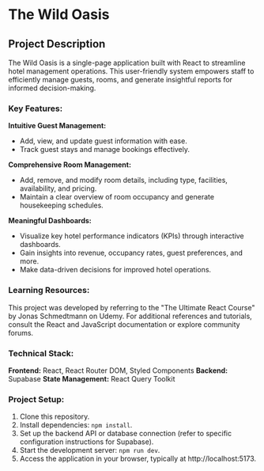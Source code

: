 # The Wild Oasis

## Project Description

The Wild Oasis is a  single-page application built with React to streamline hotel management operations. This user-friendly system empowers staff to efficiently manage guests, rooms, and generate insightful reports for informed decision-making.

### Key Features:

**Intuitive Guest Management:**
- Add, view, and update guest information with ease.
- Track guest stays and manage bookings effectively.

**Comprehensive Room Management:**
- Add, remove, and modify room details, including type, facilities, availability, and pricing.
- Maintain a clear overview of room occupancy and generate housekeeping schedules.

**Meaningful Dashboards:**
- Visualize key hotel performance indicators (KPIs) through interactive dashboards.
- Gain insights into revenue, occupancy rates, guest preferences, and more.
- Make data-driven decisions for improved hotel operations.

### Learning Resources:

This project was developed by referring to the "The Ultimate React Course" by Jonas Schmedtmann on Udemy. For additional references and tutorials, consult the React and JavaScript documentation or explore community forums. 

### Technical Stack:

**Frontend:** React, React Router DOM, Styled Components
**Backend:** Supabase
**State Management:** React Query Toolkit

### Project Setup:

1. Clone this repository.
2. Install dependencies: `npm install`.
3. Set up the backend API or database connection (refer to specific configuration instructions for Supabase).
4. Start the development server: `npm run dev`.
5. Access the application in your browser, typically at http://localhost:5173.
